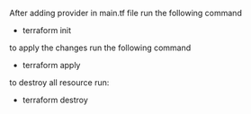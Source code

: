 After adding provider in main.tf file run the following command

- terraform init

to apply the changes run the following command

- terraform apply

to destroy all resource run:

- terraform destroy
